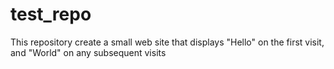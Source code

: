# test_repo
This repository create a small web site that displays "Hello" on the first visit, and "World" on any subsequent visits
